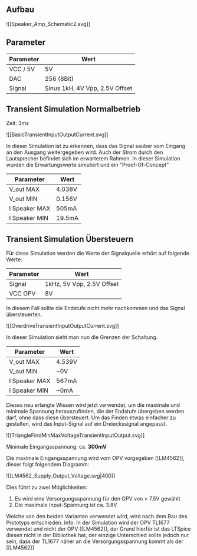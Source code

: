 ## Aufbau

![[Speaker_Amp_Schematic2.svg]]


## Parameter

| Parameter | Wert |
| ----------|------|
| VCC / 5V | 5V |
| DAC | 256 (8Bit) |
| Signal | Sinus 1kH, 4V Vpp, 2.5V Offset |

## Transient Simulation Normalbetrieb

Zeit: 3ms

![[BasicTransientInputOutputCurrent.svg]]

In dieser Simulation ist zu erkennen, dass das Signal sauber vom Eingang an den Ausgang weitergegeben wird. Auch der Strom durch den Lautsprecher befindet sich im erwartetem Rahmen.
In dieser Simulation wurden die Erwartungswerte simuliert und ein "Proof-Of-Concept"

| Parameter | Wert |
| ----------|------|
| V_out MAX | 4.038V |
| V_out MIN | 0.156V |
| I Speaker MAX | 505mA |
| I Speaker MIN | 19.5mA |


## Transient Simulation Übersteuern

Für diese Simulation werden die Werte der Signalquelle erhört auf folgende Werte:

| Parameter | Wert |
| -|-|
| Signal | 1kHz, 5V Vpp, 2.5V Offset |
| VCC OPV | 8V |

In diesem Fall sollte die Endstufe nicht mehr nachkommen und das Signal übersteuerten. 

![[OverdriveTransientInputOutputCurrent.svg]]

In dieser Simulation sieht man nun die Grenzen der Schaltung.

| Parameter | Wert |
| ----------|------|
| V_out MAX | 4.539V |
| V_out MIN | ~0V |
| I Speaker MAX | 567mA |
| I Speaker MIN | ~0mA |


Dieses neu erlangte Wissen wird jetzt verwendet, um die maximale und minimale Spannung herauszufinden, die der Endstufe übergeben werden darf, ohne dass diese übersteuert.
Um das Finden etwas einfacher zu gestalten, wird das Input-Signal auf ein Dreieckssignal angepasst.

![[TriangleFindMinMaxVoltageTransientInputOutput.svg]]

Minimale Eingangsspannung: ca. __300mV__ 

Die maximale Eingangsspannung wird vom OPV vorgegeben [[LM4562]], dieser folgt folgendem Diagramm:

![[LM4562_Supply_Output_Voltage.svg|400]]

Dies führt zu zwei Möglichkeiten:
1. Es wird eine Versorgungsspannung für den OPV von > 7.5V gewählt
2. Die maximale Input-Spannung ist ca. 3.8V

Welche von den beiden Varianten verwendet wird, wird nach dem Bau des Prototyps entschieden. 
Info: In der Simulation wird der OPV TL1677 verwendet und nicht der OPV [[LM4562]], der Grund hierfür ist das LTSpice diesen nicht in der Bibliothek hat, der einzige Unterschied sollte jedoch nur sein, dass der TL1677 näher an die Versorgungsspannung kommt als der [[LM4562]]

